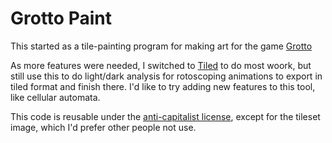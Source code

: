 # Grotto Paint

This started as a tile-painting program for making art for the game [Grotto](https://grotto.wileywiggins.com)

As more features were needed, I switched to [Tiled](https://www.mapeditor.org) to do most woork, but still use this to do light/dark analysis for rotoscoping animations to export in tiled format and finish there. I'd like to try adding new features to this tool, like cellular automata.

This code is reusable under the [anti-capitalist license](https://anticapitalist.software/), except for the tileset image, which I'd prefer other people not use.

